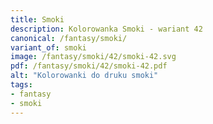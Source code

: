 ```yaml
---
title: Smoki
description: Kolorowanka Smoki - wariant 42
canonical: /fantasy/smoki/
variant_of: smoki
image: /fantasy/smoki/42/smoki-42.svg
pdf: /fantasy/smoki/42/smoki-42.pdf
alt: "Kolorowanki do druku smoki"
tags:
- fantasy
- smoki
---
```

